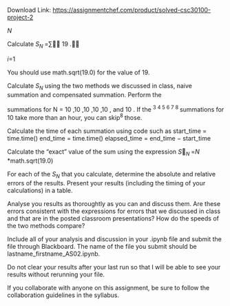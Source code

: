 Download Link: https://assignmentchef.com/product/solved-csc30100-project-2
<br>



<em>N</em>

Calculate <em>S</em><em><sub>N </sub></em>=∑ 19 .

<em>i</em>=1

You should use math.sqrt(19.0) for the value of 19.

Calculate <em>S</em><em><sub>N</sub></em> using the two methods we discussed in class, naive summation and compensated summation.   Perform the

summations for N = 10 ,10 ,10 ,10 ,10 , and 10 .  If the <sup>3 4 5 6 7 8 </sup>summations for 10 take more than an hour, you can skip<sup>8 </sup>those.

Calculate the time of each summation using code such as      start_time = time.time()      end_time = time.time()      elapsed_time = end_time − start_time

Calculate the “exact” value of the sum using the expression      <em>S</em><em><sub>N </sub></em>=<em>N </em>*math.sqrt(19.0)

For each of the <em>S</em><em><sub>N</sub></em> that you calculate, determine the absolute and relative errors of the results.  Present your results (including the timing of your calculations) in a table.

Analyse you results as thoroughtly as you can and discuss them.  Are these errors consistent with the expressions for errors that we discussed in class and that are in the posted classroom presentations?  How do the speeds of the two methods compare?

Include all of your analysis and discussion in your .ipynb file and submit the file through Blackboard.  The name of the file you submit should be    lastname_firstname_AS02.ipynb.

Do not clear your results after your last run so that I will be able to see your results without rerunning your file.

If you collaborate with anyone on this assignment, be sure to follow the collaboration guidelines in the syllabus.


